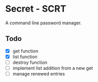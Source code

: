 # Secret - SCRT
A command line password manager.

## Todo
- [x] get function
- [x] list function
- [ ] destroy function
- [ ] implement list addition from a new get
- [ ] manage renewed entries
